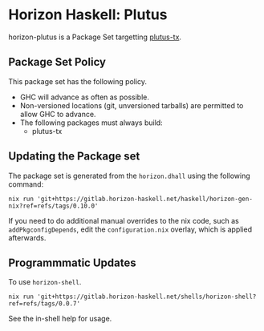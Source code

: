 # Horizon Haskell: Plutus

horizon-plutus is a Package Set targetting
[plutus-tx](https://github.com/input-output-hk/plutus).

## Package Set Policy

This package set has the following policy.

* GHC will advance as often as possible.
* Non-versioned locations (git, unversioned tarballs) are permitted to allow
  GHC to advance.
* The following packages must always build:
  * plutus-tx

## Updating the Package set

The package set is generated from the `horizon.dhall` using the following command:

```
nix run 'git+https://gitlab.horizon-haskell.net/haskell/horizon-gen-nix?ref=refs/tags/0.10.0'
```

If you need to do additional manual overrides to the nix code, such as
`addPkgconfigDepends`, edit the `configuration.nix` overlay, which is applied
afterwards.

## Programmmatic Updates

To use `horizon-shell`.

```
nix run 'git+https://gitlab.horizon-haskell.net/shells/horizon-shell?ref=refs/tags/0.0.7'
```

See the in-shell help for usage.
